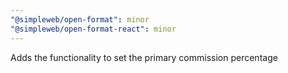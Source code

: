 ```yaml
---
"@simpleweb/open-format": minor
"@simpleweb/open-format-react": minor
---
```


Adds the functionality to set the primary commission percentage
